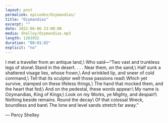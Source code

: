 ```yaml
---
layout: post
permalink: episodes/Ozymandias/
title: "Ozymandias"
excerpt: ""
date: 2022-06-06 23:00:00
media: Shelley/Ozymandias.mp3
length: 1203932
duration: "00:01:02"
explicit: "no"
---
```


I met a traveller from an antique land,\\
Who said—“Two vast and trunkless legs of stone\\
Stand in the desert. . . . Near them, on the sand,\\
Half sunk a shattered visage lies, whose frown,\\
And wrinkled lip, and sneer of cold command,\\
Tell that its sculptor well those passions read\\
Which yet survive, stamped on these lifeless things,\\
The hand that mocked them, and the heart that fed;\\
And on the pedestal, these words appear:\\
My name is Ozymandias, King of Kings;\\
Look on my Works, ye Mighty, and despair!\\
Nothing beside remains. Round the decay\\
Of that colossal Wreck, boundless and bare\\
The lone and level sands stretch far away.”

— Percy Shelley